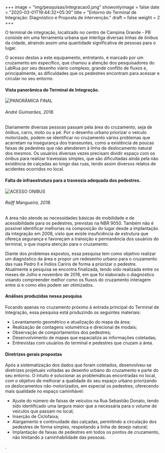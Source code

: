 +++
image = "img/pesquisas/integracao0.png"
showonlyimage = false
date = "2020-03-01T19:44:32+05:30"
title = "Entorno do Terminal de Integração: Diagnóstico e Proposta de intervenção."
draft = false
weight = 2
+++

O terminal de integração, localizado no centro de Campina Grande - PB consiste em uma ferramenta urbana que interliga diversas linhas de ônibus da cidade, atraindo assim uma quantidade significativa de pessoas para o lugar.
<!--more-->

O acesso destas a este equipamento, entretanto, é marcado por um cruzamento em específico, que chamou a atenção dos pesquisadores do LabRua por seu desenho viário complexo, grande conflito de fluxos e, principalmente, as dificuldades que os pedestres encontram para acessar e circular no seu entorno.

 <H4>Vista panorâmica do Terminal de Integração.</H4>

![PANORÂMICA FINAL](../../img/pesquisas/integracao1.jpg)
 <H6>André Guimarães, 2018.</H6>

 Diariamente diversas pessoas passam pela área do cruzamento, seja de ônibus, carro, moto ou a pé. Por o desenho urbano priorizar o veículo motorizado, podem-se identificar no cruzamento vários problemas que acarretam na insegurança dos transeuntes, como a existência de poucas faixas de pedestres que não atenderem à linha de deslocamento natural dos mesmos. Os usuários diversas vezes precisam dividir espaço com os ônibus para realizar travessias simples, que são dificultadas ainda pela não existência de calçadas ao longo das ruas, tendo assim diversos relatos de acidentes ocorridos no local.

<H4>Falta de infraestrutura para a travessia adequada dos pedestres.</H4>

![ACESSO ONIBUS](../../img/pesquisas/integracao2.png)
<H6>Raiff Mangueira, 2018.</H6>

A área não atende as necessidades básicas de mobilidade e de acessibilidade para os pedestres, previstas na NBR 9050. Também não é possível identificar melhorias na composição do lugar desde a implantação da integração em 2008, visto que existe insuficiência de estrutura que ofereça segurança e favoreçam a transição e permanência dos usuários do terminal, o que inspira atenção para o cruzamento.

Diante dos problemas expostos, essa pesquisa tem como objetivo realizar um diagnóstico da área e propor um redesenho urbano para o cruzamento das ruas Pedro II e Índios Cariris de forma a priorizar o pedestre. Atualmente a pesquisa se encontra finalizada, tendo sido realizada entre os meses de Julho e novembro de 2018, em que foi elaborado o diagnóstico visando compreender melhor como os fluxos do cruzamento interagem entre si e como eles podem ser otimizados.

#### Análises produzidas nessa pesquisa

Focando apenas no cruzamento próximo à entrada principal do Terminal de Integração, essa pesquisa está produzindo os seguintes materiais:

* Levantamento geométrico e atualização do mapa da área;
* Realização de contagens volumétrica e direcional de modais;
* Observação de comportamentos dos pedestres;
* Desenvolvimento de mapas que espacializa as informações coletadas;
* Entrevistas com usuários do terminal e pedestres que cruzam a área.

#### Diretrizes gerais propostas

Após a sistematização dos dados que foram coletados, desenvolveu-se diretrizes projetuais voltadas ao desenho urbano do cruzamento e parte do seu entorno. O intuito é solucionar as problemáticas encontradas no local, com o objetivo de melhorar a qualidade do seu espaço urbano priorizando os deslocamentos não-motorizados, em especial os pedestres, oferecendo mais qualidade no espaço caminhável:

* Ajuste do número de faixas de veículos na Rua Sebastião Donato, tendo sido identificado uma largura maior que a necessária para o volume de veículos que passam no local;
* Inserção de Ciclofaixa;
* Alargamento e continuidade das calçadas, permitindo a circulação dos pedestres de forma simples, respeitando a linha de desejo natural;
* Implantação de faixas de pedestres em todos os pontos de cruzamento, não limitando a caminhabilidade das pessoas.

.
